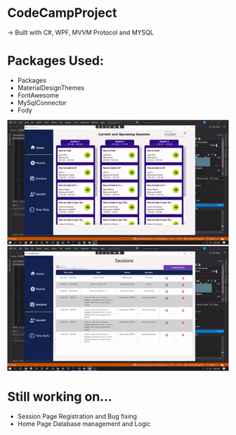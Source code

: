 # CodeCampProject 
-> Built with C#, WPF, MVVM Protocol and MYSQL

# Packages Used:
  - Packages
  - MaterialDesignThemes
  - FontAwesome
  - MySqlConnector
  - Fody
  

![](part1.gif)
![](part2.gif)



# Still working on...
  - Session Page Registration and Bug fixing
  - Home Page Database management and Logic
